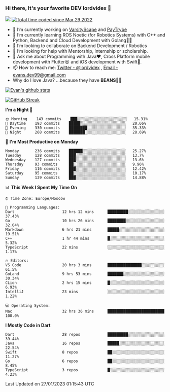 ### Hi there, It's your favorite DEV lordvidex 👋
<img src="https://komarev.com/ghpvc/?username=lordvidex&label=Views&color=blue&style=plastic" /> <a href="https://wakatime.com/@0e56db35-d16b-410a-acc0-4085055304bf"><img src="https://wakatime.com/badge/user/0e56db35-d16b-410a-acc0-4085055304bf.svg" alt="Total time coded since Mar 29 2022" /></a>

- 🔭 I’m currently working on [VarsityScape](https://varsityscape.com) and [PayTrybe](https://www.paytrybe.com)
- 🌱 I’m currently learning ROS Noetic (for Robotics Systems) with C++ and Python, Backend and Cloud Development with Golang🧙🏼
- 👯 I’m looking to collaborate on Backend Development / Robotics
- 🤔 I’m looking for help with Mentorship, Internship or scholarship.
- 💬 Ask me about Programming with Java❤️, Cross Platform mobile development with Flutter😍 and iOS development with Swift🚀.
- 📫 How to reach me: [Twitter - @lordvidex](https://twitter.com/lordvidex) , [Email - evans.dev99@gmail.com](mailto:evans.dev99@gmail.com?body=Hello%20Evans,)
- Why do I love Java? ...because they have **BEANS**🤤😋

<div>
<!-- <a href="https://github.com/lordvidex">
  <img src="https://github-readme-stats.vercel.app/api/top-langs/?username=lordvidex&theme=light" />
</a>    -->
<!-- [![Top Langs](https://github-readme-stats.vercel.app/api/top-langs/?username=lordvidex)](https://github.com/lordvidex/)  -->
<a href="https://github.com/lordvidex">
 <img src="https://github-readme-stats.vercel.app/api?username=lordvidex&show_icons=true&theme=light&line_height=27" alt="Evan's github stats"/>
</a>
</div>

[![GitHub Streak](https://github-readme-streak-stats.herokuapp.com?user=lordvidex&theme=github-dark&hide_border=true)](https://git.io/streak-stats)

<!--
  <a href="https://github.com/iampawan/FlutterExampleApps">
    <img align="center" src="https://github-readme-stats.vercel.app/api/pin/?username=iampawan&repo=FlutterExampleApps&theme=light" />

  </a>
  <a href="https://github.com/iampawan/VelocityX">
   <img align="center" src="https://github-readme-stats.vercel.app/api/pin/?username=iampawan&repo=VelocityX&theme=light" />
  </a>
-->
<!--START_SECTION:waka-->
**I'm a Night 🦉** 

```text
🌞 Morning    143 commits    ███░░░░░░░░░░░░░░░░░░░░░░   15.31% 
🌆 Daytime    193 commits    █████░░░░░░░░░░░░░░░░░░░░   20.66% 
🌃 Evening    330 commits    ████████░░░░░░░░░░░░░░░░░   35.33% 
🌙 Night      268 commits    ███████░░░░░░░░░░░░░░░░░░   28.69%

```
📅 **I'm Most Productive on Monday** 

```text
Monday       236 commits    ██████░░░░░░░░░░░░░░░░░░░   25.27% 
Tuesday      128 commits    ███░░░░░░░░░░░░░░░░░░░░░░   13.7% 
Wednesday    127 commits    ███░░░░░░░░░░░░░░░░░░░░░░   13.6% 
Thursday     93 commits     ██░░░░░░░░░░░░░░░░░░░░░░░   9.96% 
Friday       116 commits    ███░░░░░░░░░░░░░░░░░░░░░░   12.42% 
Saturday     95 commits     ██░░░░░░░░░░░░░░░░░░░░░░░   10.17% 
Sunday       139 commits    ███░░░░░░░░░░░░░░░░░░░░░░   14.88%

```


📊 **This Week I Spent My Time On** 

```text
⌚︎ Time Zone: Europe/Moscow

💬 Programming Languages: 
Dart                     12 hrs 12 mins      █████████░░░░░░░░░░░░░░░░   37.43% 
Go                       10 hrs 26 mins      ████████░░░░░░░░░░░░░░░░░   32.04% 
Markdown                 6 hrs 21 mins       █████░░░░░░░░░░░░░░░░░░░░   19.51% 
C++                      1 hr 44 mins        █░░░░░░░░░░░░░░░░░░░░░░░░   5.32% 
TypeScript               22 mins             ░░░░░░░░░░░░░░░░░░░░░░░░░   1.17%

🔥 Editors: 
VS Code                  20 hrs 3 mins       ███████████████░░░░░░░░░░   61.5% 
GoLand                   9 hrs 53 mins       ███████░░░░░░░░░░░░░░░░░░   30.34% 
CLion                    2 hrs 15 mins       █░░░░░░░░░░░░░░░░░░░░░░░░   6.93% 
IntelliJ                 23 mins             ░░░░░░░░░░░░░░░░░░░░░░░░░   1.22%

💻 Operating System: 
Mac                      32 hrs 36 mins      █████████████████████████   100.0%

```

**I Mostly Code in Dart** 

```text
Dart                     28 repos            █████████░░░░░░░░░░░░░░░░   39.44% 
Java                     16 repos            █████░░░░░░░░░░░░░░░░░░░░   22.54% 
Swift                    8 repos             ██░░░░░░░░░░░░░░░░░░░░░░░   11.27% 
Go                       6 repos             ██░░░░░░░░░░░░░░░░░░░░░░░   8.45% 
TypeScript               3 repos             █░░░░░░░░░░░░░░░░░░░░░░░░   4.23%

```



 Last Updated on 27/01/2023 01:15:43 UTC
<!--END_SECTION:waka-->
